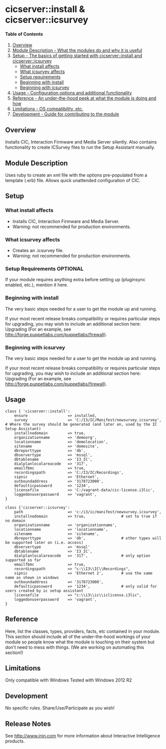 # cicserver::install & cicserver::icsurvey

#### Table of Contents

1. [Overview](#overview)
2. [Module Description - What the modules do and why it is useful](#module-description)
3. [Setup - The basics of getting started with cicserver::install and cicserver::icsurvey](#setup)
    * [What install affects](#what-install-affects)
    * [What icsurvey affects](#what-icsurvey-affects)
    * [Setup requirements](#setup-requirements)
    * [Beginning with install](#beginning-with-install)
    * [Beginning with icsurvey](#beginning-with-icsurvey)
4. [Usage - Configuration options and additional functionality](#usage)
5. [Reference - An under-the-hood peek at what the module is doing and how](#reference)
5. [Limitations - OS compatibility, etc.](#limitations)
6. [Development - Guide for contributing to the module](#development)

## Overview

Installs CIC, Interaction Firmware and Media Server silently.
Also contains functionality to create ICSurvey files to run the Setup Assistant manually.

## Module Description

Uses ruby to create an xml file with the options pre-populated from a template (.erb) file. Allows quick unattended configuration of CIC.

## Setup

### What install affects

* Installs CIC, Interaction Firmware and Media Server.
* Warning: not recommended for production environments.

### What icsurvey affects

* Creates an .icsurvey file.
* Warning: not recommended for production environments.

### Setup Requirements **OPTIONAL**

If your module requires anything extra before setting up (pluginsync enabled,
etc.), mention it here.

### Beginning with install

The very basic steps needed for a user to get the module up and running.

If your most recent release breaks compatibility or requires particular steps
for upgrading, you may wish to include an additional section here: Upgrading
(For an example, see http://forge.puppetlabs.com/puppetlabs/firewall).

### Beginning with icsurvey

The very basic steps needed for a user to get the module up and running.

If your most recent release breaks compatibility or requires particular steps
for upgrading, you may wish to include an additional section here: Upgrading
(For an example, see http://forge.puppetlabs.com/puppetlabs/firewall).

## Usage

```puppet
class { 'cicserver::install':
    ensure                  => installed,
    survey                  => 'C:/I3/IC/Manifest/newsurvey.icsurvey',	# Where the survey should be generated (and later on, used by the IC Setup Assistant)
    installnodomain         => true,
    organizationname        => 'demoorg',
    locationname            => 'demolocation',
    sitename                => 'demosite',
    dbreporttype            => 'db',
    dbservertype            => 'mssql',
    dbtablename             => 'I3_IC',
    dialplanlocalareacode   => '317',
    emailfbmc               => true,
    recordingspath          => 'C:/I3/IC/Recordings',
    sipnic                  => 'Ethernet',
    outboundaddress         => '3178723000',
    defaulticpassword       => '1234',
    licensefile             => 'C:/vagrant-data/cic-license.i3lic',
    loggedonuserpassword    => 'vagrant',
}
```

```puppet
class {'cicserver::icsurvey':
	path 					=> 'c:/i3/ic/manifest/newsurvey.icsurvey',
	installnodomain			=> true,				# set to true if no domain
	organizationname		=> 'organizationname',
	locationname			=> 'locationname',
	sitename				=> 'sitename',
	dbreporttype			=> 'db', 				# other types will be supported later on (i.e. access)
	dbservertype			=> 'mssql'
	dbtablename				=> 'I3_IC',
	dialplanlocalareacode	=> '317',				# only option supported so far
	emailfbmc				=> true,
	recordingspath			=> "c:\\I3\\IC\\Recordings",
	sipnic					=> 'Ethernet 2',		# use the same name as shown in windows
	outboundaddress			=> '3178723000',
	defaulticpassword		=> '1234',				# only valid for users created by ic setup assistant
	licensefile				=> "c:\\i3\\ic\\iclicense.i3lic",
	loggedonuserpassword 	=> 'vagrant',
}
```

## Reference

Here, list the classes, types, providers, facts, etc contained in your module.
This section should include all of the under-the-hood workings of your module so
people know what the module is touching on their system but don't need to mess
with things. (We are working on automating this section!)

## Limitations

Only compatible with Windows
Tested with Windows 2012 R2

## Development

No specific rules. Share/Use/Participate as you wish!

## Release Notes

See http://www.inin.com for more information about Interactive Intelligence products.
